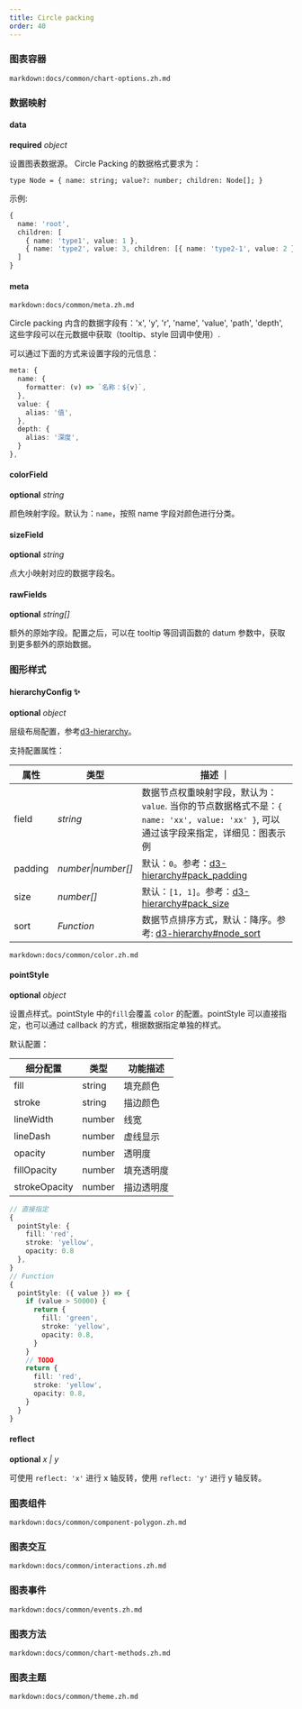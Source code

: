 ```yaml
---
title: Circle packing
order: 40
---
```


### 图表容器

`markdown:docs/common/chart-options.zh.md`

### 数据映射

#### data

<description>**required** _object_</description>

设置图表数据源。 Circle Packing 的数据格式要求为：

```sign
type Node = { name: string; value?: number; children: Node[]; }
```

示例:

```ts
{
  name: 'root',
  children: [
    { name: 'type1', value: 1 },
    { name: 'type2', value: 3, children: [{ name: 'type2-1', value: 2 }] }
  ]
}
```

#### meta

`markdown:docs/common/meta.zh.md`

Circle packing 内含的数据字段有：'x', 'y', 'r', 'name', 'value', 'path', 'depth', 这些字段可以在元数据中获取（tooltip、style 回调中使用）.

可以通过下面的方式来设置字段的元信息：

```ts
meta: {
  name: {
    formatter: (v) => `名称：${v}`,
  },
  value: {
    alias: '值',
  },
  depth: {
    alias: '深度',
  }
},
```

#### colorField

<description>**optional** _string_</description>

颜色映射字段。默认为：`name`，按照 name 字段对颜色进行分类。

#### sizeField

<description>**optional** _string_</description>

点大小映射对应的数据字段名。

#### rawFields

<description>**optional** _string[]_</description>

额外的原始字段。配置之后，可以在 tooltip 等回调函数的 datum 参数中，获取到更多额外的原始数据。

<!-- 
#### sizeFields

<description>**optional** _string_</description>

点大小映射对应的数据字段名。 -->


### 图形样式

#### hierarchyConfig ✨

<description>**optional** _object_</description>

层级布局配置，参考[d3-hierarchy](https://github.com/d3/d3-hierarchy#pack)。

支持配置属性：

| 属性    | 类型               | 描述 ｜                                                                                                                              |
| ------- | ------------------ | ------------------------------------------------------------------------------------------------------------------------------------ |
| field   | _string_           | 数据节点权重映射字段，默认为：`value`. 当你的节点数据格式不是：`{ name: 'xx', value: 'xx' }`, 可以通过该字段来指定，详细见：图表示例 |
| padding | _number\|number[]_ | 默认：`0`。参考：[d3-hierarchy#pack_padding](https://github.com/d3/d3-hierarchy#pack_padding)                              |
| size    | _number[]_         | 默认：`[1, 1]`。参考：[d3-hierarchy#pack_size](https://github.com/d3/d3-hierarchy#pack_size)                               |
| sort    | _Function_         | 数据节点排序方式，默认：降序。参考: [d3-hierarchy#node_sort](https://github.com/d3/d3-hierarchy#node_sort)                           |

<!-- #### size -->

<!-- <description>**optional**</description> -->

<!-- 指定点的大小。可以指定大小数组 [minSize, maxSize]，还可以配合 sizeFiled 进行了配置， 也可以通过回调函数的方法根据对应数值进行设置。 -->

<!-- Color 配置 -->
`markdown:docs/common/color.zh.md`

#### pointStyle

<description>**optional** _object_</description>

设置点样式。pointStyle 中的`fill`会覆盖 `color` 的配置。pointStyle 可以直接指定，也可以通过 callback 的方式，根据数据指定单独的样式。

默认配置：

| 细分配置      | 类型   | 功能描述   |
| ------------- | ------ | ---------- |
| fill          | string | 填充颜色   |
| stroke        | string | 描边颜色   |
| lineWidth     | number | 线宽       |
| lineDash      | number | 虚线显示   |
| opacity       | number | 透明度     |
| fillOpacity   | number | 填充透明度 |
| strokeOpacity | number | 描边透明度 |

```ts
// 直接指定
{
  pointStyle: {
    fill: 'red',
    stroke: 'yellow',
    opacity: 0.8
  },
}
// Function
{
  pointStyle: ({ value }) => {
    if (value > 50000) {
      return {
        fill: 'green',
        stroke: 'yellow',
        opacity: 0.8,
      }
    }
    // TODO
    return {
      fill: 'red',
      stroke: 'yellow',
      opacity: 0.8,
    }
  }
}
```


#### reflect

<description>**optional** _x | y_</description>

可使用 `reflect: 'x'` 进行 x 轴反转，使用 `reflect: 'y'` 进行 y 轴反转。

### 图表组件

`markdown:docs/common/component-polygon.zh.md`

### 图表交互

<!-- 旭日图内置了一些交互，列表如下:

| 交互 | 描述 | 配置方式 |
| ---|---|---|
| drill-down | 用于下钻交互，配置该交互后，矩形树图默认显示深度为 1 的节点，点击后下钻。| `drilldown: { enabled: true }`  | -->

<!-- `markdown:docs/common/drill-down.zh.md` -->

`markdown:docs/common/interactions.zh.md`

### 图表事件

`markdown:docs/common/events.zh.md`

### 图表方法

`markdown:docs/common/chart-methods.zh.md`

### 图表主题

`markdown:docs/common/theme.zh.md`
